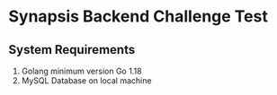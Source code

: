# Synapsis Backend Challenge Test

## System Requirements
1. Golang minimum version Go 1.18
2. MySQL Database on local machine